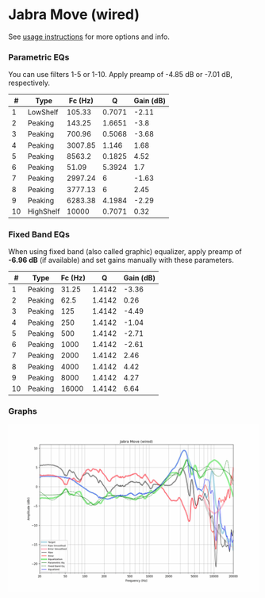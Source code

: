 # Jabra Move (wired)
See [usage instructions](https://github.com/jaakkopasanen/AutoEq#usage) for more options and info.

### Parametric EQs
You can use filters 1-5 or 1-10. Apply preamp of -4.85 dB or -7.01 dB, respectively.

|   # | Type      |   Fc (Hz) |      Q |   Gain (dB) |
|-----|-----------|-----------|--------|-------------|
|   1 | LowShelf  |    105.33 | 0.7071 |       -2.11 |
|   2 | Peaking   |    143.25 | 1.6651 |       -3.8  |
|   3 | Peaking   |    700.96 | 0.5068 |       -3.68 |
|   4 | Peaking   |   3007.85 | 1.146  |        1.68 |
|   5 | Peaking   |   8563.2  | 0.1825 |        4.52 |
|   6 | Peaking   |     51.09 | 5.3924 |        1.7  |
|   7 | Peaking   |   2997.24 | 6      |       -1.63 |
|   8 | Peaking   |   3777.13 | 6      |        2.45 |
|   9 | Peaking   |   6283.38 | 4.1984 |       -2.29 |
|  10 | HighShelf |  10000    | 0.7071 |        0.32 |

### Fixed Band EQs
When using fixed band (also called graphic) equalizer, apply preamp of **-6.96 dB** (if available) and set gains manually with these parameters.

|   # | Type    |   Fc (Hz) |      Q |   Gain (dB) |
|-----|---------|-----------|--------|-------------|
|   1 | Peaking |     31.25 | 1.4142 |       -3.36 |
|   2 | Peaking |     62.5  | 1.4142 |        0.26 |
|   3 | Peaking |    125    | 1.4142 |       -4.49 |
|   4 | Peaking |    250    | 1.4142 |       -1.04 |
|   5 | Peaking |    500    | 1.4142 |       -2.71 |
|   6 | Peaking |   1000    | 1.4142 |       -2.61 |
|   7 | Peaking |   2000    | 1.4142 |        2.46 |
|   8 | Peaking |   4000    | 1.4142 |        4.42 |
|   9 | Peaking |   8000    | 1.4142 |        4.27 |
|  10 | Peaking |  16000    | 1.4142 |        6.64 |

### Graphs
![](./Jabra%20Move%20(wired).png)

